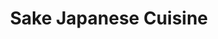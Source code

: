 ---
layout: place
title: Sake Japanese Cuisine
permalink: /california/fresno/sake-japanese-cuisine.html
stateAbbr: CA
stateName: California
cityName: Fresno
seo:
  type: restaurant
  links: null
place_id: ChIJRVPMAg1mlIAR-aXGQrryT9c
photos:
  - name: >-
      places/ChIJRVPMAg1mlIAR-aXGQrryT9c/photos/AeeoHcLn68wbnFhsszTpYKa46qUkm1oOfg8yusVDUCfa07tCZF8js6eh2dZtvDiaH5K9zgaBTE9GBMLr2myF3HvZl3rZJekkPQ5TL8uI3NIO4opBGqTrgPW8RwRB-vPU832QNYFadgNqCQpfAWYV05X1ncUUxUW8P1Oy_7nbMcwiJZG5axQ01p7rkKoKnPZR50enk_GMjq0bzDCuoWalAHYq0MuwynpaBJISq_nxB5dzRE5qohGY7MQIQM7gzrZZ3zHsAVo9kXDKok6IVA1iKpDXKW1ZJVhYeo3z27T_ctnEVrxyyjKcpl5-7jDGx7Vhx9tG9vV4CeeS8XarfdntRit77GiUUJItLhCWEO-SJBViWxbmDZegwqPM2aR9jvCnBAYjQG5HnekUkOGR-OV3XmUiRH8trZw3653cuYlNkaG6eg0TeQ
    widthPx: 4032
    heightPx: 3024
    authorAttributions:
      - displayName: Rajvir Sodi
        uri: https://maps.google.com/maps/contrib/113896573447719665454
        photoUri: >-
          https://lh3.googleusercontent.com/a-/ALV-UjXUlfLMJnUyE64PXBLktI_ihP9HdYeyBixI8asJSRUr9pvnCvfv9w=s100-p-k-no-mo
    flagContentUri: >-
      https://www.google.com/local/imagery/report/?cb_client=maps_api_places.places_api&image_key=!1e10!2sCIHM0ogKEICAgID2jsvgGQ&hl=en-US
    googleMapsUri: >-
      https://www.google.com/maps/place//data=!3m4!1e2!3m2!1sCIHM0ogKEICAgID2jsvgGQ!2e10!4m2!3m1!1s0x8094660d02cc5345:0xd74ff2ba42c6a5f9
  - name: >-
      places/ChIJRVPMAg1mlIAR-aXGQrryT9c/photos/AeeoHcIU8ms9ENXV8LpDkwg4JHFxDJCU3HR_F56h7IABdgIZ-81Za5R0xSG_JGZKf1-OBjGjZB1TmE6eZFKJBU5ofbLbH1yaqUVNZ4-BbQaigFyInbC5SzfKO5VeQxTBqcD9QnVVULUrMcyLYNDuxzbattn5qE5spgiOrCn3z47pqYLTzVMjKjimIDguHKhipB-qERESXcTKMztRLqaO4b5zeSJDuAsPa8mf2eTt3dlsR6D6obcy7IkED9esv4NN3X0G2FtPaIsBCSj0CGqbzI6L-N8UB1U7NcCjpt2wm5zuvKHcW2LWUAvsW9ymTsMYe7o7ZYnZmonSMvXvEaKphFqbMz-dyF9lJsRqrZIEpru6LJcBMFVt7eJAiGUIvajHKz4zwEX47hIirnf1zMw2CevajrqI76IJcNbQ-WXRfDj2hYnbCA
    widthPx: 4032
    heightPx: 3024
    authorAttributions:
      - displayName: Cameron Melena
        uri: https://maps.google.com/maps/contrib/106088275249117296299
        photoUri: >-
          https://lh3.googleusercontent.com/a/ACg8ocILH1PVsChvBFAZhMBy57qiHCh7XzK4jNotzoNB47KDMhCCSA=s100-p-k-no-mo
    flagContentUri: >-
      https://www.google.com/local/imagery/report/?cb_client=maps_api_places.places_api&image_key=!1e10!2sCIHM0ogKEICAgICr6amwZQ&hl=en-US
    googleMapsUri: >-
      https://www.google.com/maps/place//data=!3m4!1e2!3m2!1sCIHM0ogKEICAgICr6amwZQ!2e10!4m2!3m1!1s0x8094660d02cc5345:0xd74ff2ba42c6a5f9
  - name: >-
      places/ChIJRVPMAg1mlIAR-aXGQrryT9c/photos/AeeoHcLPw2jhgb6sCovN6T_cCaHFOSl2WrPLG4Fxd0i18XiLJ58viclwPSoX-_tb0tfI5xoFl6rRv-DL5RERInpER8AShlIr7KCqmBHACA50CaBWKSpS3oACfQAheXSVz2ou1atgjxvCt9m61jcqgGgR6D7V9lcHNX5HCNqoACMQrAnLjdtEv8O8EFrIYTBXB04_HTQxiv1lU9HokJ0zFElMM4TNEq801iJNUzo_6YPy8b54OuVA3k1j9lURQDjcJfPS5_TbQvPy2RC39rRi-dZI2h8TJhINuW1fYFECCxGsUTHNZBz8XLw388E8X2CVlFxWyED3VhZDGd6bvbkn2zLohLVUWF-0izuNCzJVALDtZXjAVqdH00KBucs9EgcYKWvHy-2jg3Yw8Jq38qzP6-mO7siU_qadr_P7fwITCFrwBCyf3Q
    widthPx: 4032
    heightPx: 2268
    authorAttributions:
      - displayName: Jeanette Harley
        uri: https://maps.google.com/maps/contrib/100196897492857753913
        photoUri: >-
          https://lh3.googleusercontent.com/a-/ALV-UjW7AevYCAIJphB4LarVux-f-MNWyje3aPN3LEhCPKoJwii9TOd8=s100-p-k-no-mo
    flagContentUri: >-
      https://www.google.com/local/imagery/report/?cb_client=maps_api_places.places_api&image_key=!1e10!2sCIHM0ogKEICAgIC955CsRw&hl=en-US
    googleMapsUri: >-
      https://www.google.com/maps/place//data=!3m4!1e2!3m2!1sCIHM0ogKEICAgIC955CsRw!2e10!4m2!3m1!1s0x8094660d02cc5345:0xd74ff2ba42c6a5f9
  - name: >-
      places/ChIJRVPMAg1mlIAR-aXGQrryT9c/photos/AeeoHcLGHjtqvAGslp7olB4qDQSrZpuOC1XiI54EB87YAMfZmbBJzBc8lUUD5dxO7oakqT8CKjdIWG_RdTMVUNdxOyZz-mMZSwBqHEUPfAVEPZ0AJocq_6jBNk62lw1qcZ_qLjkpw-5FOops32RJoDnkloKBrG8usxqQzUtzHKpreFbcCsomiNmKkjPZb9cIeeF6lZirEK0IczbqypkPzcgfETY85ETo8jsES3aWK8-G0-bp-YkK0x13ILK53hXL_str7g_whYjEY111iOrc1w8qjs4OmDheUzKnK4lkRug7WAjq1vsaV9_58KbIQ0rC0Q6KXS2YFKfejtfZ71i5ShRWuMod_jRhXS6PvzD5ATHOt-IRA6dVmCu3osjbRVEU6tvfo7yU3xxgpEanVoyXL6mYr71uSrLwHRHIX37Jl3Mr_5G52PU1
    widthPx: 3000
    heightPx: 4000
    authorAttributions:
      - displayName: Karin M Clarkson
        uri: https://maps.google.com/maps/contrib/114914746951925854725
        photoUri: >-
          https://lh3.googleusercontent.com/a-/ALV-UjXdoe1Iq8sZzWj9GH3cd1R7TczczYPbr5H_sAcUrsKlz9nFn50tVA=s100-p-k-no-mo
    flagContentUri: >-
      https://www.google.com/local/imagery/report/?cb_client=maps_api_places.places_api&image_key=!1e10!2sCIHM0ogKEICAgIDZuZ2LpgE&hl=en-US
    googleMapsUri: >-
      https://www.google.com/maps/place//data=!3m4!1e2!3m2!1sCIHM0ogKEICAgIDZuZ2LpgE!2e10!4m2!3m1!1s0x8094660d02cc5345:0xd74ff2ba42c6a5f9
  - name: >-
      places/ChIJRVPMAg1mlIAR-aXGQrryT9c/photos/AeeoHcLdaJXOuRaVUqLN4WmTpjehBA3j4mVcx2lxOrYp_97v-XDgZFaDuLoaCZbEKbqFn3crE87jM6zeSOfJFkjFrPoWK-gcU6S3ahGlRsY7g36kLvyvn9gElerj5sz2FN7Mx9e367J0E1BuEjZZ9O3mnfdHvhxvN8hqGY8ahYO0tVzzVNnsS3EK06v1lz1qRgECzoTOBycPrOBxlzR7IoJxpaRrARjynLTk2Oq37Hi5WXvFUlzK23JtIQI7UiGRaVV8WNXsbXSHDouDwBl9qDS34RsEuN268muvFIYxta0OCOgaT3Ju8Zu7VLTnFRR0QphA1Ff-Qaa8Fb6AFiwgBj_aO7kTHWOoJAu0jd45Tc10-fcAer6dSB6_YvGJZ0coaVRo8HYxPMRzk-ZMatpzb6QBFCtwt2xmf2i-am2ZRXimqmfx1A
    widthPx: 3024
    heightPx: 4032
    authorAttributions:
      - displayName: Zinc Roofing, Heating, & Air Conditioning
        uri: https://maps.google.com/maps/contrib/117222440731261178780
        photoUri: >-
          https://lh3.googleusercontent.com/a-/ALV-UjXp8b6fO7I372XD0pykWybKx3VQhVinJjS_C1CCn25qx2aqmD_O=s100-p-k-no-mo
    flagContentUri: >-
      https://www.google.com/local/imagery/report/?cb_client=maps_api_places.places_api&image_key=!1e10!2sCIHM0ogKEICAgMCozvyQRw&hl=en-US
    googleMapsUri: >-
      https://www.google.com/maps/place//data=!3m4!1e2!3m2!1sCIHM0ogKEICAgMCozvyQRw!2e10!4m2!3m1!1s0x8094660d02cc5345:0xd74ff2ba42c6a5f9
  - name: >-
      places/ChIJRVPMAg1mlIAR-aXGQrryT9c/photos/AeeoHcIvc2xNJTPDT5KGWuJCJcUeFOpQ7Q8tPCQdocyWpZ0fEtJUPcD2dqOXOVmJhBXehdXMfHkwoiKfhmiaY28bvlQhboLK5A_xd-xJByezzCDArBXQKDogkNouC23HWpX8CmYGahRo76QQNY4jIPBnsU2nSBa_L9SY49csUdM62BcUE0k7MR2bhCrebqIU30n-AR4ug1vchLTCvz_Vo9X5wnndlNSQwsS8naDm6A2UjXIZ6xKIcX_FsA_xl0_6phA-PFOe1OIctm9w8_Ig_rNqrsmDDd-Gaq-COCDkDDlsVMcAV9iZXr0I5czUXiDmQvmXL9ivtbEBbVOHWor5nmahCjxwJ1mqBHOkE4hZbe4vr6T68Kxut4fqeGISOOhkygPgefSy1qjA8zM4Hy7WFaLkI2LDbCWyN4B2x2a4mrVrXTg
    widthPx: 4000
    heightPx: 3000
    authorAttributions:
      - displayName: Emy C
        uri: https://maps.google.com/maps/contrib/116093007166134629154
        photoUri: >-
          https://lh3.googleusercontent.com/a-/ALV-UjUdsAXfP--cWbRMY19P7gXXckKLywuipWCpxIhkDbZCmchkI6Xl=s100-p-k-no-mo
    flagContentUri: >-
      https://www.google.com/local/imagery/report/?cb_client=maps_api_places.places_api&image_key=!1e10!2sCIHM0ogKEICAgICHhfqQcA&hl=en-US
    googleMapsUri: >-
      https://www.google.com/maps/place//data=!3m4!1e2!3m2!1sCIHM0ogKEICAgICHhfqQcA!2e10!4m2!3m1!1s0x8094660d02cc5345:0xd74ff2ba42c6a5f9
  - name: >-
      places/ChIJRVPMAg1mlIAR-aXGQrryT9c/photos/AeeoHcJw9vNzdFzI4hBiMe2rfQmuDfUK13fHVzN9N8UIHK8Km7xYXapg_Og8qq5NrHOM8rbuKWsDNlGImiHwFUELHdQt9pt6Dq4UkqtlTku9NGj_eiApHSEb-PN-vU2lPij9A2ZjI-Qk_gJDEaL7M2EPT4KVHnbEeriaTDojy_DnwmQlkJtZM-lAnZIUaN_xYSDrC8kuZ6NfzELZ5I0_sh52WRD4wtn-oo9Wvg9HkSfRs6geSn851GSt2mCtzMO3JmrBMYbQtW498OeVBNEj_U3Q6YWEDqWI9i409yQjJc9eqSKfHrWR7TEAjK6B2eIJ8_rZwA9D_FjmnjzuOK5ZgPjG73-Cvxkwlt6QcyfqfMRJs1JDow5TBj9n_BcYiPMlZSggecKXFurhl1xxdmmHzdAlNIfyE2MeP51YqcW4ZOhBqeINn5c
    widthPx: 4032
    heightPx: 3024
    authorAttributions:
      - displayName: Ray Bargas
        uri: https://maps.google.com/maps/contrib/111779581447976580847
        photoUri: >-
          https://lh3.googleusercontent.com/a-/ALV-UjWJyJDIABLW9FYRLNFm0OGVOHvmWTfVsKjDbTqibAefuMJHkpi9fA=s100-p-k-no-mo
    flagContentUri: >-
      https://www.google.com/local/imagery/report/?cb_client=maps_api_places.places_api&image_key=!1e10!2sCIHM0ogKEICAgIC4gvuw4QE&hl=en-US
    googleMapsUri: >-
      https://www.google.com/maps/place//data=!3m4!1e2!3m2!1sCIHM0ogKEICAgIC4gvuw4QE!2e10!4m2!3m1!1s0x8094660d02cc5345:0xd74ff2ba42c6a5f9
  - name: >-
      places/ChIJRVPMAg1mlIAR-aXGQrryT9c/photos/AeeoHcJvuOapSxuB-pPmxOisVPAyc6-3rAliZDsjlh2cwlwEXJnhiWV7pLhHizpQnmj5ms9OvAzKddGV6di3D-jwZYbFeZaCUgQSix5iYl5_4PYUOu58MmNUldTn146DQV33zfJCL6qrwekH9-VNsJ6mijY4skbWOqYgVydDkcHOHF6boAMts_oA2vm3QMBCXKO5HruvH8BHkvXUyE8mDkbJmyqew1QISdzm7afHhMqB-b_Mjmih-uZ0X0k48rskTPfLe8ONo-wjAxM-FvY7sGBIDuPbxM7HmBOXxC93xWwrPhipZPEE1H4eqRfRJUsBjiCvGMFEgv0zgw_6isoU76Xszcol4vq1KSRis_w-a4m_bZO46_1SRhGvMhywpfsBkOeVaLLd5DvBfwqdwDblP7aQ2VqaPYg9xm0OkcUNC_II5G1licFoyUSnahsQRxhI-to4
    widthPx: 3000
    heightPx: 4000
    authorAttributions:
      - displayName: Ernest Alvarado
        uri: https://maps.google.com/maps/contrib/112216158749573627745
        photoUri: >-
          https://lh3.googleusercontent.com/a-/ALV-UjWWE7vn5CV2p9XEpaTFi0H8pKf99lXeZyw1PEsfgUiazm6aOi1Zfg=s100-p-k-no-mo
    flagContentUri: >-
      https://www.google.com/local/imagery/report/?cb_client=maps_api_places.places_api&image_key=!1e10!2sCIABIhADydER2SP-MWf52goACzAM&hl=en-US
    googleMapsUri: >-
      https://www.google.com/maps/place//data=!3m4!1e2!3m2!1sCIABIhADydER2SP-MWf52goACzAM!2e10!4m2!3m1!1s0x8094660d02cc5345:0xd74ff2ba42c6a5f9
  - name: >-
      places/ChIJRVPMAg1mlIAR-aXGQrryT9c/photos/AeeoHcLeplDnZqYXb8PJOp2yzC_9nIgmmKMfgVpOSdgdxI7Wui2GBJpFsSkwgFk8fVWKZiSlBE_StwOMRPZB--137nusxGDXbFD9PG8a09d5WBRUtg0vfDOnRQ-hwEAAMCyZ5R43uI9vvgt3VXFJdx3mDl7_19k-MHMgxBPQ_pcSe1z0gzptgz5Z23kpG9MvcCnqcIxXStkYoedfIL5Yu9Hi8nxsIYZebIh6o5PEi-oJgMwMCH7nNlVjlMj3HysDTal5hCYJZpAHKW4a_bolh4U8J4AU6wItped3miha9ibSBMZPqizRVTWDoiu6MpYjT9kk8lX8EBqMi4xvNFNNymXv5OYEQF5Y9FD71i04I8Dni8i1x1JY8I9uzi4fsd7uGTqzeuSqqz0V9-Wb2HVp-ceTZg5tuz0ia4b7mAoQaiTv5cd556Pl
    widthPx: 3024
    heightPx: 4032
    authorAttributions:
      - displayName: GuideMaster-11 B
        uri: https://maps.google.com/maps/contrib/112699472286265282754
        photoUri: >-
          https://lh3.googleusercontent.com/a-/ALV-UjWGy1D0yNpAg3Fz8PiopVcPzIWsatJi-19MWa6dwdtqZFtYJ7Ae=s100-p-k-no-mo
    flagContentUri: >-
      https://www.google.com/local/imagery/report/?cb_client=maps_api_places.places_api&image_key=!1e10!2sCIHM0ogKEICAgICRovri7AE&hl=en-US
    googleMapsUri: >-
      https://www.google.com/maps/place//data=!3m4!1e2!3m2!1sCIHM0ogKEICAgICRovri7AE!2e10!4m2!3m1!1s0x8094660d02cc5345:0xd74ff2ba42c6a5f9
  - name: >-
      places/ChIJRVPMAg1mlIAR-aXGQrryT9c/photos/AeeoHcIugvfdfiJ52M9do1Ru9q6REPPoS5MlACgeige58cxtNronPuKMX9it_Tjb9X4THfLpJYmSsfcBUEQpXHSJ-kN8RJWOsRS5BFkf5dylttFgw9B-9oORnyRP7e0afb-TUAS1H5Iz2IXfmWq2i6qhP6dyJmzPrIkEBpzYoHID5jsP6365BnycHqgPMhI-7gVzhRYwinvAN6K9qQxBXcRpvQ_MHHWkRb3qBupHFLIgdMBkgzyZCcpSH1To9EzSEHAud7ATt2dTw2UHR5Dvm-qexVzmA6ZadgxRb8avUYxrsvepNYyvsiKh27iRdSZ4JCUF3OUjFy7u7LdU857Blc-Ril60tL-bG_8tKIIMwCjywdMSqReHCbgGfLqVVhfze8oPPDC3Sz51clVDCzixiO9rbrYi6MKY3MtYl9pHUOJ5GtwHTmom
    widthPx: 2268
    heightPx: 4032
    authorAttributions:
      - displayName: Jeanette Harley
        uri: https://maps.google.com/maps/contrib/100196897492857753913
        photoUri: >-
          https://lh3.googleusercontent.com/a-/ALV-UjW7AevYCAIJphB4LarVux-f-MNWyje3aPN3LEhCPKoJwii9TOd8=s100-p-k-no-mo
    flagContentUri: >-
      https://www.google.com/local/imagery/report/?cb_client=maps_api_places.places_api&image_key=!1e10!2sCIHM0ogKEICAgIC955Cz9AE&hl=en-US
    googleMapsUri: >-
      https://www.google.com/maps/place//data=!3m4!1e2!3m2!1sCIHM0ogKEICAgIC955Cz9AE!2e10!4m2!3m1!1s0x8094660d02cc5345:0xd74ff2ba42c6a5f9
address: 4462 W Ashlan Ave, Fresno, CA 93722, USA
street: 4462 W Ashlan Ave
city: Fresno
state: CA
zip: '93722'
country: USA
neighborhood: Westside
latitude: '36.794294'
longitude: '-119.872547'
accessibility_options:
  wheelchairAccessibleParking: true
  wheelchairAccessibleEntrance: true
  wheelchairAccessibleRestroom: true
  wheelchairAccessibleSeating: true
business_status: OPERATIONAL
name: Sake Japanese Cuisine
google_maps_links:
  directionsUri: >-
    https://www.google.com/maps/dir//''/data=!4m7!4m6!1m1!4e2!1m2!1m1!1s0x8094660d02cc5345:0xd74ff2ba42c6a5f9!3e0
  placeUri: https://maps.google.com/?cid=15514886123112801785
  writeAReviewUri: >-
    https://www.google.com/maps/place//data=!4m3!3m2!1s0x8094660d02cc5345:0xd74ff2ba42c6a5f9!12e1
  reviewsUri: >-
    https://www.google.com/maps/place//data=!4m4!3m3!1s0x8094660d02cc5345:0xd74ff2ba42c6a5f9!9m1!1b1
  photosUri: >-
    https://www.google.com/maps/place//data=!4m3!3m2!1s0x8094660d02cc5345:0xd74ff2ba42c6a5f9!10e5
primary_type: Japanese Restaurant
opening_hours:
  regular: null
  current: null
secondary_opening_hours:
  regular:
    weekdayDescriptions: null
    type: null
  current:
    weekdayDescriptions: null
    type: null
phone: (559) 375-1722
price_level: PRICE_LEVEL_MODERATE
price_range: $10 &ndash; $20
rating: '4.6'
rating_count: 0
website: null
description: >-
  Discover Sake Japanese Cuisine in Fresno, CA$$$Sake Japanese Cuisine in
  Fresno, CA, provides a laid-back setting for savoring authentic flavors from
  traditional dishes like teriyaki, tempura, and fresh sushi rolls, along with
  convenient bento options. This spot stands out for its accessible features,
  including easy parking and welcoming entrances, making it a great choice for
  casual diners seeking quality Japanese meals. Patrons enjoy the balance of
  affordability and taste, with moderately priced offerings that appeal to those
  exploring top-rated sushi options nearby. Whether you're in the mood for
  something light and flavorful or a satisfying combination plate, the variety
  here caters to diverse preferences in a comfortable environment.
generative_summary: >-
  Discover Sake Japanese Cuisine in Fresno, CA$$$Sake Japanese Cuisine in
  Fresno, CA, provides a laid-back setting for savoring authentic flavors from
  traditional dishes like teriyaki, tempura, and fresh sushi rolls, along with
  convenient bento options. This spot stands out for its accessible features,
  including easy parking and welcoming entrances, making it a great choice for
  casual diners seeking quality Japanese meals. Patrons enjoy the balance of
  affordability and taste, with moderately priced offerings that appeal to those
  exploring top-rated sushi options nearby. Whether you're in the mood for
  something light and flavorful or a satisfying combination plate, the variety
  here caters to diverse preferences in a comfortable environment.
generative_disclosure: Summarized by AI using the Grok-3-Mini model.
reviews:
  - name: >-
      places/ChIJRVPMAg1mlIAR-aXGQrryT9c/reviews/ChZDSUhNMG9nS0VJQ0FnSUNIaGZxUVVBEAE
    relativePublishTimeDescription: 7 months ago
    rating: 5
    text:
      text: >-
        This me and my husband's fav sushi place for dates. Awesome tasty sushi
        at a great price. I brought my man here for salmon sashimi, and now he
        lovesss it ^^ we always get the sake roll it's the best
      languageCode: en
    originalText:
      text: >-
        This me and my husband's fav sushi place for dates. Awesome tasty sushi
        at a great price. I brought my man here for salmon sashimi, and now he
        lovesss it ^^ we always get the sake roll it's the best
      languageCode: en
    authorAttribution:
      displayName: Emy C
      uri: https://www.google.com/maps/contrib/116093007166134629154/reviews
      photoUri: >-
        https://lh3.googleusercontent.com/a-/ALV-UjUdsAXfP--cWbRMY19P7gXXckKLywuipWCpxIhkDbZCmchkI6Xl=s128-c0x00000000-cc-rp-mo
    publishTime: '2024-09-06T20:25:37.224679Z'
    flagContentUri: >-
      https://www.google.com/local/review/rap/report?postId=ChZDSUhNMG9nS0VJQ0FnSUNIaGZxUVVBEAE&d=17924085&t=1
    googleMapsUri: >-
      https://www.google.com/maps/reviews/data=!4m6!14m5!1m4!2m3!1sChZDSUhNMG9nS0VJQ0FnSUNIaGZxUVVBEAE!2m1!1s0x8094660d02cc5345:0xd74ff2ba42c6a5f9
  - name: >-
      places/ChIJRVPMAg1mlIAR-aXGQrryT9c/reviews/ChdDSUhNMG9nS0VJQ0FnSUNyNmFtd3hRRRAB
    relativePublishTimeDescription: 9 months ago
    rating: 5
    text:
      text: >-
        Best sushi I’ve had- and I’ve had a lot! Prompt and friendly service.
        Amazing tasting fish. Clean. No sticky tables! Best spicy mayo. Every
        roll I’ve had here is bomb. If you are looking for a raw sushi roll, I
        highly recommend the Cherry Blossom, LuLu roll and queen Victoria. If
        you’re into deep fried rolls- get the love love roll or the spicy
        salmon.


        Ask for extra unagi and spicy mayo on the side!
      languageCode: en
    originalText:
      text: >-
        Best sushi I’ve had- and I’ve had a lot! Prompt and friendly service.
        Amazing tasting fish. Clean. No sticky tables! Best spicy mayo. Every
        roll I’ve had here is bomb. If you are looking for a raw sushi roll, I
        highly recommend the Cherry Blossom, LuLu roll and queen Victoria. If
        you’re into deep fried rolls- get the love love roll or the spicy
        salmon.


        Ask for extra unagi and spicy mayo on the side!
      languageCode: en
    authorAttribution:
      displayName: Cameron Melena
      uri: https://www.google.com/maps/contrib/106088275249117296299/reviews
      photoUri: >-
        https://lh3.googleusercontent.com/a/ACg8ocILH1PVsChvBFAZhMBy57qiHCh7XzK4jNotzoNB47KDMhCCSA=s128-c0x00000000-cc-rp-mo
    publishTime: '2024-07-08T22:40:40.595530Z'
    flagContentUri: >-
      https://www.google.com/local/review/rap/report?postId=ChdDSUhNMG9nS0VJQ0FnSUNyNmFtd3hRRRAB&d=17924085&t=1
    googleMapsUri: >-
      https://www.google.com/maps/reviews/data=!4m6!14m5!1m4!2m3!1sChdDSUhNMG9nS0VJQ0FnSUNyNmFtd3hRRRAB!2m1!1s0x8094660d02cc5345:0xd74ff2ba42c6a5f9
  - name: >-
      places/ChIJRVPMAg1mlIAR-aXGQrryT9c/reviews/ChZDSUhNMG9nS0VJQ0FnSUNSb3ZyaUxBEAE
    relativePublishTimeDescription: 2 years ago
    rating: 5
    text:
      text: >-
        I got to say, I agree with most of these reviews. This place is
        excellent. Ann was very helpful. The food is wonderful. The atmosphere
        is quiet and the sushi is great and I don’t have anything negative about
        this place. I tried the fried rice, which was excellent as well. I will
        definitely be back.
      languageCode: en
    originalText:
      text: >-
        I got to say, I agree with most of these reviews. This place is
        excellent. Ann was very helpful. The food is wonderful. The atmosphere
        is quiet and the sushi is great and I don’t have anything negative about
        this place. I tried the fried rice, which was excellent as well. I will
        definitely be back.
      languageCode: en
    authorAttribution:
      displayName: GuideMaster-11 B
      uri: https://www.google.com/maps/contrib/112699472286265282754/reviews
      photoUri: >-
        https://lh3.googleusercontent.com/a-/ALV-UjWGy1D0yNpAg3Fz8PiopVcPzIWsatJi-19MWa6dwdtqZFtYJ7Ae=s128-c0x00000000-cc-rp-mo-ba4
    publishTime: '2023-03-28T15:24:10.302021Z'
    flagContentUri: >-
      https://www.google.com/local/review/rap/report?postId=ChZDSUhNMG9nS0VJQ0FnSUNSb3ZyaUxBEAE&d=17924085&t=1
    googleMapsUri: >-
      https://www.google.com/maps/reviews/data=!4m6!14m5!1m4!2m3!1sChZDSUhNMG9nS0VJQ0FnSUNSb3ZyaUxBEAE!2m1!1s0x8094660d02cc5345:0xd74ff2ba42c6a5f9
  - name: >-
      places/ChIJRVPMAg1mlIAR-aXGQrryT9c/reviews/ChdDSUhNMG9nS0VJQ0FnSUMtcUx2NC1nRRAB
    relativePublishTimeDescription: 2 years ago
    rating: 5
    text:
      text: >-
        I love this restaurant, best place in Fresno for me. They're so friendly
        and gives me a family vibe. Quality is superb and you really get a lot
        for your buck! They truly deserve all these stars and the great reviews.
      languageCode: en
    originalText:
      text: >-
        I love this restaurant, best place in Fresno for me. They're so friendly
        and gives me a family vibe. Quality is superb and you really get a lot
        for your buck! They truly deserve all these stars and the great reviews.
      languageCode: en
    authorAttribution:
      displayName: Mkv V
      uri: https://www.google.com/maps/contrib/107366580771316290623/reviews
      photoUri: >-
        https://lh3.googleusercontent.com/a-/ALV-UjUlKwk6fl2Bw734ak4dzsTZik8gnMQ2X7zrsKT6aNLKUpklCI9IGQ=s128-c0x00000000-cc-rp-mo-ba3
    publishTime: '2022-10-26T06:05:37.773911Z'
    flagContentUri: >-
      https://www.google.com/local/review/rap/report?postId=ChdDSUhNMG9nS0VJQ0FnSUMtcUx2NC1nRRAB&d=17924085&t=1
    googleMapsUri: >-
      https://www.google.com/maps/reviews/data=!4m6!14m5!1m4!2m3!1sChdDSUhNMG9nS0VJQ0FnSUMtcUx2NC1nRRAB!2m1!1s0x8094660d02cc5345:0xd74ff2ba42c6a5f9
  - name: >-
      places/ChIJRVPMAg1mlIAR-aXGQrryT9c/reviews/ChdDSUhNMG9nS0VJQ0FnSUN2LS15UzhnRRAB
    relativePublishTimeDescription: 3 months ago
    rating: 5
    text:
      text: >-
        The rice bowl had great portions and a delicious light smokey flavor to
        the rice. Everything was ready fast and the service was attentive and
        unobtrusive. The hot sake was not expensive, and the sushi was perfect.
        I couldn't ask for anything better.
      languageCode: en
    originalText:
      text: >-
        The rice bowl had great portions and a delicious light smokey flavor to
        the rice. Everything was ready fast and the service was attentive and
        unobtrusive. The hot sake was not expensive, and the sushi was perfect.
        I couldn't ask for anything better.
      languageCode: en
    authorAttribution:
      displayName: Tandena Wagner
      uri: https://www.google.com/maps/contrib/112962434871058162001/reviews
      photoUri: >-
        https://lh3.googleusercontent.com/a-/ALV-UjVdoo4E1h83kyczkJBbKzeyrFjzdEW8lMxtOs9_KCcqQdWq2YS9=s128-c0x00000000-cc-rp-mo
    publishTime: '2024-12-15T04:12:12.246414Z'
    flagContentUri: >-
      https://www.google.com/local/review/rap/report?postId=ChdDSUhNMG9nS0VJQ0FnSUN2LS15UzhnRRAB&d=17924085&t=1
    googleMapsUri: >-
      https://www.google.com/maps/reviews/data=!4m6!14m5!1m4!2m3!1sChdDSUhNMG9nS0VJQ0FnSUN2LS15UzhnRRAB!2m1!1s0x8094660d02cc5345:0xd74ff2ba42c6a5f9
review_summary: >-
  What Customers Are Buzzing About$$$Folks often share how the sushi at this
  Fresno gem hits the spot with its fresh ingredients and spot-on flavors,
  making it a solid pick for anyone craving Japanese eats. Many appreciate the
  helpful service that keeps things smooth without being overwhelming, adding to
  the relaxed vibe of the place. Comments frequently point to the
  wallet-friendly prices and generous portions, turning even simple rolls into
  standout experiences. If you're hunting for reliable sushi spots close by,
  this one gets nods for its tasty selections and overall value, leaving diners
  feeling satisfied and eager to return. All in all, the feedback highlights a
  welcoming atmosphere where good food and friendly vibes come together
  seamlessly.
review_disclosure: Summarized by AI using the Grok-3-Mini model.
parking_options:
  freeParkingLot: true
  freeStreetParking: true
  valetParking: false
payment_options:
  acceptsCreditCards: true
  acceptsDebitCards: true
  acceptsCashOnly: false
  acceptsNfc: true
allow_dogs: null
curbside_pickup: false
delivery: false
dine_in: true
good_for_children: true
good_for_groups: true
good_for_sports: null
live_music: false
menu_for_children: false
outdoor_seating: false
reservable: true
restroom: true
serves_beer: true
serves_breakfast: null
serves_brunch: false
serves_cocktails: false
serves_coffee: false
serves_dinner: true
serves_dessert: true
serves_lunch: true
serves_vegetarian_food: true
serves_wine: true
takeout: true
update_category: pro
places_description: null

---